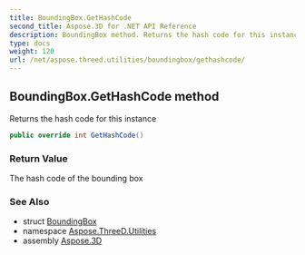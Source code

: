 ```yaml
---
title: BoundingBox.GetHashCode
second_title: Aspose.3D for .NET API Reference
description: BoundingBox method. Returns the hash code for this instance
type: docs
weight: 120
url: /net/aspose.threed.utilities/boundingbox/gethashcode/
---
```

## BoundingBox.GetHashCode method

Returns the hash code for this instance

```csharp
public override int GetHashCode()
```

### Return Value

The hash code of the bounding box

### See Also

* struct [BoundingBox](../)
* namespace [Aspose.ThreeD.Utilities](../../boundingbox/)
* assembly [Aspose.3D](../../../)


